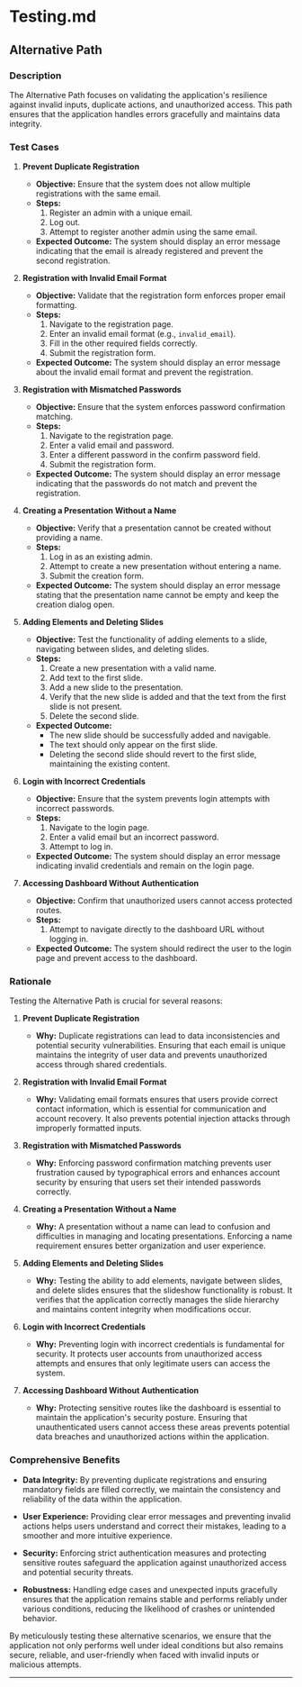 # Testing.md

## Alternative Path

### Description

The Alternative Path focuses on validating the application's resilience against invalid inputs, duplicate actions, and unauthorized access. This path ensures that the application handles errors gracefully and maintains data integrity.

### Test Cases

1. **Prevent Duplicate Registration**
   - **Objective:** Ensure that the system does not allow multiple registrations with the same email.
   - **Steps:**
     1. Register an admin with a unique email.
     2. Log out.
     3. Attempt to register another admin using the same email.
   - **Expected Outcome:** The system should display an error message indicating that the email is already registered and prevent the second registration.

2. **Registration with Invalid Email Format**
   - **Objective:** Validate that the registration form enforces proper email formatting.
   - **Steps:**
     1. Navigate to the registration page.
     2. Enter an invalid email format (e.g., `invalid_email`).
     3. Fill in the other required fields correctly.
     4. Submit the registration form.
   - **Expected Outcome:** The system should display an error message about the invalid email format and prevent the registration.

3. **Registration with Mismatched Passwords**
   - **Objective:** Ensure that the system enforces password confirmation matching.
   - **Steps:**
     1. Navigate to the registration page.
     2. Enter a valid email and password.
     3. Enter a different password in the confirm password field.
     4. Submit the registration form.
   - **Expected Outcome:** The system should display an error message indicating that the passwords do not match and prevent the registration.

4. **Creating a Presentation Without a Name**
   - **Objective:** Verify that a presentation cannot be created without providing a name.
   - **Steps:**
     1. Log in as an existing admin.
     2. Attempt to create a new presentation without entering a name.
     3. Submit the creation form.
   - **Expected Outcome:** The system should display an error message stating that the presentation name cannot be empty and keep the creation dialog open.

5. **Adding Elements and Deleting Slides**
   - **Objective:** Test the functionality of adding elements to a slide, navigating between slides, and deleting slides.
   - **Steps:**
     1. Create a new presentation with a valid name.
     2. Add text to the first slide.
     3. Add a new slide to the presentation.
     4. Verify that the new slide is added and that the text from the first slide is not present.
     5. Delete the second slide.
   - **Expected Outcome:** 
     - The new slide should be successfully added and navigable.
     - The text should only appear on the first slide.
     - Deleting the second slide should revert to the first slide, maintaining the existing content.

6. **Login with Incorrect Credentials**
   - **Objective:** Ensure that the system prevents login attempts with incorrect passwords.
   - **Steps:**
     1. Navigate to the login page.
     2. Enter a valid email but an incorrect password.
     3. Attempt to log in.
   - **Expected Outcome:** The system should display an error message indicating invalid credentials and remain on the login page.

7. **Accessing Dashboard Without Authentication**
   - **Objective:** Confirm that unauthorized users cannot access protected routes.
   - **Steps:**
     1. Attempt to navigate directly to the dashboard URL without logging in.
   - **Expected Outcome:** The system should redirect the user to the login page and prevent access to the dashboard.

### Rationale

Testing the Alternative Path is crucial for several reasons:

1. **Prevent Duplicate Registration**
   - **Why:** Duplicate registrations can lead to data inconsistencies and potential security vulnerabilities. Ensuring that each email is unique maintains the integrity of user data and prevents unauthorized access through shared credentials.

2. **Registration with Invalid Email Format**
   - **Why:** Validating email formats ensures that users provide correct contact information, which is essential for communication and account recovery. It also prevents potential injection attacks through improperly formatted inputs.

3. **Registration with Mismatched Passwords**
   - **Why:** Enforcing password confirmation matching prevents user frustration caused by typographical errors and enhances account security by ensuring that users set their intended passwords correctly.

4. **Creating a Presentation Without a Name**
   - **Why:** A presentation without a name can lead to confusion and difficulties in managing and locating presentations. Enforcing a name requirement ensures better organization and user experience.

5. **Adding Elements and Deleting Slides**
   - **Why:** Testing the ability to add elements, navigate between slides, and delete slides ensures that the slideshow functionality is robust. It verifies that the application correctly manages the slide hierarchy and maintains content integrity when modifications occur.

6. **Login with Incorrect Credentials**
   - **Why:** Preventing login with incorrect credentials is fundamental for security. It protects user accounts from unauthorized access attempts and ensures that only legitimate users can access the system.

7. **Accessing Dashboard Without Authentication**
   - **Why:** Protecting sensitive routes like the dashboard is essential to maintain the application's security posture. Ensuring that unauthenticated users cannot access these areas prevents potential data breaches and unauthorized actions within the application.

### Comprehensive Benefits

- **Data Integrity:** By preventing duplicate registrations and ensuring mandatory fields are filled correctly, we maintain the consistency and reliability of the data within the application.
  
- **User Experience:** Providing clear error messages and preventing invalid actions helps users understand and correct their mistakes, leading to a smoother and more intuitive experience.
  
- **Security:** Enforcing strict authentication measures and protecting sensitive routes safeguard the application against unauthorized access and potential security threats.
  
- **Robustness:** Handling edge cases and unexpected inputs gracefully ensures that the application remains stable and performs reliably under various conditions, reducing the likelihood of crashes or unintended behavior.

By meticulously testing these alternative scenarios, we ensure that the application not only performs well under ideal conditions but also remains secure, reliable, and user-friendly when faced with invalid inputs or malicious attempts.

---

